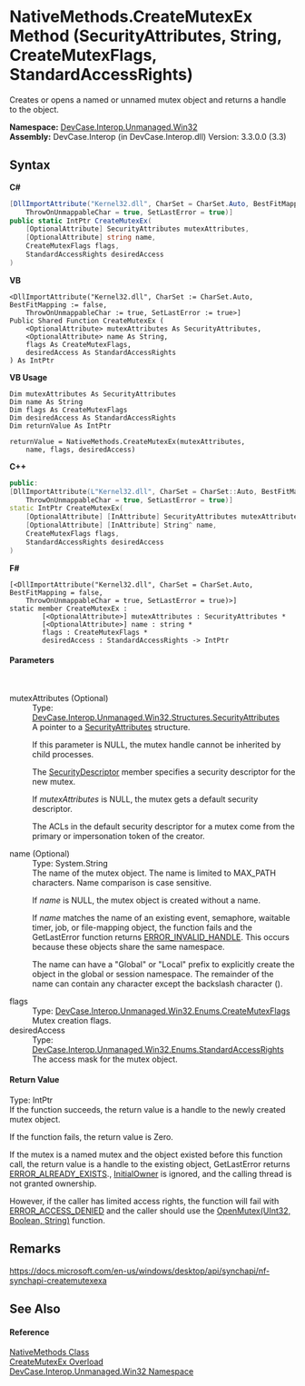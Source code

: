 # NativeMethods.CreateMutexEx Method (SecurityAttributes, String, CreateMutexFlags, StandardAccessRights)
 

Creates or opens a named or unnamed mutex object and returns a handle to the object.

**Namespace:**&nbsp;<a href="N_DevCase_Interop_Unmanaged_Win32">DevCase.Interop.Unmanaged.Win32</a><br />**Assembly:**&nbsp;DevCase.Interop (in DevCase.Interop.dll) Version: 3.3.0.0 (3.3)

## Syntax

**C#**<br />
``` C#
[DllImportAttribute("Kernel32.dll", CharSet = CharSet.Auto, BestFitMapping = false, 
	ThrowOnUnmappableChar = true, SetLastError = true)]
public static IntPtr CreateMutexEx(
	[OptionalAttribute] SecurityAttributes mutexAttributes,
	[OptionalAttribute] string name,
	CreateMutexFlags flags,
	StandardAccessRights desiredAccess
)
```

**VB**<br />
``` VB
<DllImportAttribute("Kernel32.dll", CharSet := CharSet.Auto, BestFitMapping := false, 
	ThrowOnUnmappableChar := true, SetLastError := true>]
Public Shared Function CreateMutexEx ( 
	<OptionalAttribute> mutexAttributes As SecurityAttributes,
	<OptionalAttribute> name As String,
	flags As CreateMutexFlags,
	desiredAccess As StandardAccessRights
) As IntPtr
```

**VB Usage**<br />
``` VB Usage
Dim mutexAttributes As SecurityAttributes
Dim name As String
Dim flags As CreateMutexFlags
Dim desiredAccess As StandardAccessRights
Dim returnValue As IntPtr

returnValue = NativeMethods.CreateMutexEx(mutexAttributes, 
	name, flags, desiredAccess)
```

**C++**<br />
``` C++
public:
[DllImportAttribute(L"Kernel32.dll", CharSet = CharSet::Auto, BestFitMapping = false, 
	ThrowOnUnmappableChar = true, SetLastError = true)]
static IntPtr CreateMutexEx(
	[OptionalAttribute] [InAttribute] SecurityAttributes mutexAttributes, 
	[OptionalAttribute] [InAttribute] String^ name, 
	CreateMutexFlags flags, 
	StandardAccessRights desiredAccess
)
```

**F#**<br />
``` F#
[<DllImportAttribute("Kernel32.dll", CharSet = CharSet.Auto, BestFitMapping = false, 
	ThrowOnUnmappableChar = true, SetLastError = true)>]
static member CreateMutexEx : 
        [<OptionalAttribute>] mutexAttributes : SecurityAttributes * 
        [<OptionalAttribute>] name : string * 
        flags : CreateMutexFlags * 
        desiredAccess : StandardAccessRights -> IntPtr 

```


#### Parameters
&nbsp;<dl><dt>mutexAttributes (Optional)</dt><dd>Type: <a href="T_DevCase_Interop_Unmanaged_Win32_Structures_SecurityAttributes">DevCase.Interop.Unmanaged.Win32.Structures.SecurityAttributes</a><br />A pointer to a <a href="T_DevCase_Interop_Unmanaged_Win32_Structures_SecurityAttributes">SecurityAttributes</a> structure. 

 If this parameter is NULL, the mutex handle cannot be inherited by child processes. 

 The <a href="F_DevCase_Interop_Unmanaged_Win32_Structures_SecurityAttributes_SecurityDescriptor">SecurityDescriptor</a> member specifies a security descriptor for the new mutex. 

 If *mutexAttributes* is NULL, the mutex gets a default security descriptor. 

 The ACLs in the default security descriptor for a mutex come from the primary or impersonation token of the creator.</dd><dt>name (Optional)</dt><dd>Type: System.String<br />The name of the mutex object. The name is limited to MAX_PATH characters. Name comparison is case sensitive. 

 If *name* is NULL, the mutex object is created without a name. 

 If *name* matches the name of an existing event, semaphore, waitable timer, job, or file-mapping object, the function fails and the GetLastError function returns <a href="T_DevCase_Interop_Unmanaged_Win32_Enums_Win32ErrorCode">ERROR_INVALID_HANDLE</a>. This occurs because these objects share the same namespace. 

 The name can have a "Global" or "Local" prefix to explicitly create the object in the global or session namespace. The remainder of the name can contain any character except the backslash character ().</dd><dt>flags</dt><dd>Type: <a href="T_DevCase_Interop_Unmanaged_Win32_Enums_CreateMutexFlags">DevCase.Interop.Unmanaged.Win32.Enums.CreateMutexFlags</a><br />Mutex creation flags.</dd><dt>desiredAccess</dt><dd>Type: <a href="T_DevCase_Interop_Unmanaged_Win32_Enums_StandardAccessRights">DevCase.Interop.Unmanaged.Win32.Enums.StandardAccessRights</a><br />The access mask for the mutex object.</dd></dl>

#### Return Value
Type: IntPtr<br />If the function succeeds, the return value is a handle to the newly created mutex object. 

 If the function fails, the return value is Zero. 

 If the mutex is a named mutex and the object existed before this function call, the return value is a handle to the existing object, GetLastError returns <a href="T_DevCase_Interop_Unmanaged_Win32_Enums_Win32ErrorCode">ERROR_ALREADY_EXISTS</a>., <a href="T_DevCase_Interop_Unmanaged_Win32_Enums_CreateMutexFlags">InitialOwner</a> is ignored, and the calling thread is not granted ownership. 

 However, if the caller has limited access rights, the function will fail with <a href="T_DevCase_Interop_Unmanaged_Win32_Enums_Win32ErrorCode">ERROR_ACCESS_DENIED</a> and the caller should use the <a href="M_DevCase_Interop_Unmanaged_Win32_NativeMethods_OpenMutex">OpenMutex(UInt32, Boolean, String)</a> function.

## Remarks
<a href="https://docs.microsoft.com/en-us/windows/desktop/api/synchapi/nf-synchapi-createmutexexa" target="_blank">https://docs.microsoft.com/en-us/windows/desktop/api/synchapi/nf-synchapi-createmutexexa</a>

## See Also


#### Reference
<a href="T_DevCase_Interop_Unmanaged_Win32_NativeMethods">NativeMethods Class</a><br /><a href="Overload_DevCase_Interop_Unmanaged_Win32_NativeMethods_CreateMutexEx">CreateMutexEx Overload</a><br /><a href="N_DevCase_Interop_Unmanaged_Win32">DevCase.Interop.Unmanaged.Win32 Namespace</a><br />